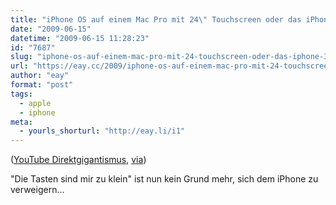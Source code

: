 ```yaml
---
title: "iPhone OS auf einem Mac Pro mit 24\" Touchscreen oder das iPhone 3G XL"
date: "2009-06-15"
datetime: "2009-06-15 11:28:23"
id: "7687"
slug: "iphone-os-auf-einem-mac-pro-mit-24-touchscreen-oder-das-iphone-3g-xl"
url: "https://eay.cc/2009/iphone-os-auf-einem-mac-pro-mit-24-touchscreen-oder-das-iphone-3g-xl/"
author: "eay"
format: "post"
tags:
  - apple
  - iphone
meta:
  - yourls_shorturl: "http://eay.li/i1"
---
```


 ([YouTube Direktgigantismus](http://www.youtube.com/watch?v=gvCo6-KhZT4), [via](https://twitter.com/icedsoul/status/2171025151))

"Die Tasten sind mir zu klein" ist nun kein Grund mehr, sich dem iPhone zu verweigern...
